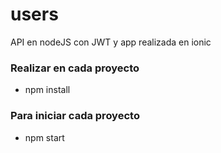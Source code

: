 # users
API en nodeJS con JWT y app realizada en ionic

### Realizar en cada proyecto
  - npm install
### Para iniciar cada proyecto
  - npm start
